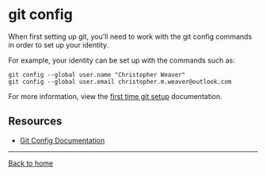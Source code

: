 # git config

When first setting up git, you'll need to work with the git config commands in order to set up your identity.

For example, your identity can be set up with the commands such as:


```
git config --global user.name "Christopher Weaver"
git config --global user.email christopher.m.weaver@outlook.com
```

For more information, view the [first time git setup](https://git-scm.com/book/en/v2/Getting-Started-First-Time-Git-Setup) documentation.

## Resources

- [Git Config Documentation](https://git-scm.com/docs/git-config)
---
[Back to home](../README.md)